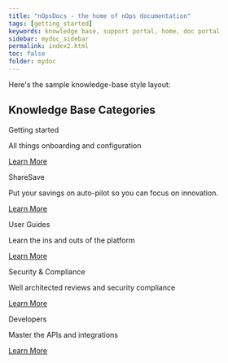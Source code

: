 ```yaml
---
title: "nOpsDocs - the home of nOps documentation"
tags: [getting_started]
keywords: knowledge base, support portal, home, doc portal
sidebar: mydoc_sidebar
permalink: index2.html
toc: false
folder: mydoc
---
```



Here's the sample knowledge-base style layout:


<div class="row">
    <div class="col-lg-12">
        <h2 class="page-header">Knowledge Base Categories</h2>
    </div>
    <div class="col-md-4 col-sm-6">
        <div class="panel panel-default card text-center">
            <a href="tag_getting_started.html">
                <span class="link"></span>
            </a>   
            <div class="panel-heading">
                <span class="fa-stack small">
                       <i class="fa fa-circle fa-stack-2x text-primary"></i>
                       <i class="fa fa-gear fa-stack-1x fa-inverse"></i>                     
                </span>
            </div>
            <div class="panel-body">
                <p class="panel-topic">Getting started</p>
                <p>All things onboarding and configuration</p>
                <a href="tag_getting_started.html" class="btn btn-primary btn-tags">Learn More</a>
            </div>
        </div>
    </div>
    <div class="col-md-4 col-sm-6">
        <div class="panel panel-default card text-center">
             <a href="tag_sharesave.html">
                <span class="link"></span>
             </a>   
            <div class="panel-heading">
                     <span class="fa-stack small">
                           <i class="fa fa-circle fa-stack-2x text-primary"></i>
                           <i class="fa fa-money-check-dollar fa-stack-1x fa-inverse"></i>
                     </span>
            </div>
            <div class="panel-body">
                <p class="panel-topic">ShareSave</p>
                <p>Put your savings on auto-pilot so you can focus on innovation.</p>
                <a href="tag_sharesave.html" class="btn btn-primary btn-tags">Learn More</a>
            </div>
        </div>
    </div>
    <div class="col-md-4 col-sm-6">
        <div class="panel panel-default card text-center">
            <a href="tag_solutions.html">
                <span class="link"></span>
            </a> 
            <div class="panel-heading">
                <span class="fa-stack small">
                   <i class="fa fa-circle fa-stack-2x text-primary"></i>
                   <i class="fa fa-book-open-reader fa-stack-1x fa-inverse"></i>
                </span>
            </div>
            <div class="panel-body">
             <p class="panel-topic">User Guides</p>
                <p>Learn the ins and outs of the platform</p>
                <a href="tag_solutions.html" class="btn btn-primary btn-tags">Learn More</a>
            </div>
        </div>
    </div>
    <div class="col-md-4 col-sm-6">
        <div class="panel panel-default card text-center">
            <a href="tag_compliance.html">
                <span class="link"></span>
            </a> 
            <div class="panel-heading">
                <span class="fa-stack small">
                   <i class="fa fa-circle fa-stack-2x text-primary"></i>
                   <i class="fa fa-lock fa-stack-1x fa-inverse"></i>
                </span>
            </div>
            <div class="panel-body">
             <p class="panel-topic">Security & Compliance</p>
                <p>Well architected reviews and security compliance</p>
                <a href="tag_getting_started.html" class="btn btn-primary btn-tags">Learn More</a>
            </div>
        </div>
    </div>
    <div class="col-md-4 col-sm-6">
        <div class="panel panel-default card text-center">
            <a href="tag_compliance.html">
                <span class="link"></span>
            </a> 
            <div class="panel-heading">
                <span class="fa-stack small">
                   <i class="fa fa-circle fa-stack-2x text-primary"></i>
                   <i class="fa fa-book-open-reader fa-stack-1x fa-inverse"></i>
                </span>
            </div>
            <div class="panel-body">
             <p class="panel-topic">Developers</p>
                <p>Master the APIs and integrations</p>
                <a href="tag_getting_started.html" class="btn btn-primary btn-tags">Learn More</a>
            </div>
        </div>
    </div>
</div>